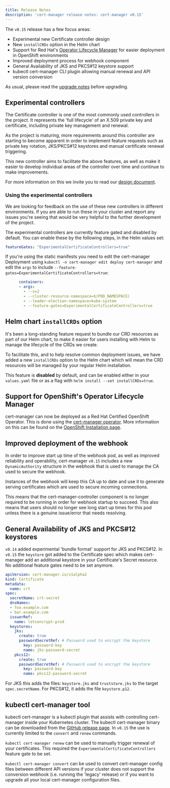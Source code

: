 ```yaml
---
title: Release Notes
description: 'cert-manager release notes: cert-manager v0.15'
---
```


The `v0.15` release has a few focus areas:

* Experimental new Certificate controller design
* New `installCRDs` option in the Helm chart
* Support for Red Hat's [Operator Lifecycle Manager](https://github.com/operator-framework/operator-lifecycle-manager) for easier deployment in OpenShift environments
* Improved deployment process for webhook component
* General Availability of JKS and PKCS#12 keystore support
* kubectl cert-manager CLI plugin allowing manual renewal and API version conversion

As usual, please read the [upgrade notes](../upgrading/upgrading-0.14-0.15.md) before upgrading.

## Experimental controllers

The Certificate controller is one of the most commonly used controllers in the project.
It represents the 'full lifecycle' of an X.509 private key and certificate, including
private key management and renewal.

As the project is maturing, more requirements around this controller are starting to become
apparent in order to implement feature requests such as private key rotation, JKS/PKCS#12
keystores and manual certificate renewal triggering.

This new controller aims to facilitate the above features, as well as make it easier to develop
individual areas of the controller over time and continue to make improvements.

For more information on this we invite you to read our [design document](https://github.com/cert-manager/cert-manager/pull/2753).

### Using the experimental controllers

We are looking for feedback on the use of these new controllers in different environments. 
If you are able to run these in your cluster and report any issues you're seeing that would
be very helpful to the further development of the project.

The experimental controllers are currently feature gated and disabled by default.
You can enable these by the following steps, in the Helm values set:

```yaml
featureGates: "ExperimentalCertificateControllers=true"
```

If you're using the static manifests you need to edit the cert-manager Deployment using `kubectl -n cert-manager edit deploy cert-manager`
and edit the `args` to include `--feature-gates=ExperimentalCertificateControllers=true`:

```yaml
      containers:
      - args:
        - --v=2
        - --cluster-resource-namespace=$(POD_NAMESPACE)
        - --leader-election-namespace=kube-system
        - --feature-gates=ExperimentalCertificateControllers=true
```

## Helm chart `installCRDs` option

It's been a long-standing feature request to bundle our CRD resources as part
of our Helm chart, to make it easier for users installing with Helm to manage
the lifecycle of the CRDs we create.

To facilitate this, and to help resolve common deployment issues, we have added
a new `installCRDs` option to the Helm chart which will mean the CRD resources
will be managed by your regular Helm installation.

This feature is **disabled** by default, and can be enabled either in your
`values.yaml` file or as a flag with `helm install --set installCRDs=true`.

## Support for OpenShift's Operator Lifecycle Manager

cert-manager can now be deployed as a Red Hat Certified OpenShift Operator.
This is done using the [cert-manager operator](https://github.com/cert-manager/cert-manager-olm).
More information on this can be found on the [OpenShift Installation page](https://cert-manager.io/docs/installation/openshift/).

## Improved deployment of the webhook

In order to improve start up time of the webhook pod, as well as improved reliability and operability,
cert-manager `v0.15` includes a new `DynamicAuthority` structure in the webhook that is used to manage the
CA used to secure the webhook.

Instances of the webhook will keep this CA up to date and use it to generate serving certificates which
are used to secure incoming connections.

This means that the cert-manager-controller component is no longer required to be running in order for webhook startup to succeed.
This also means that users should no longer see long start up times for this pod unless there is a genuine issue/error that needs resolving.

## General Availability of JKS and PKCS#12 keystores

`v0.14` added experimental 'bundle format' support for JKS and PKCS#12.
In `v0.15` the `keystore` got added to the Certificate spec which makes cert-manager
add an additional keystore in your Certificate's Secret resource.
No additional feature gates need to be set anymore.

```yaml
apiVersion: cert-manager.io/v1alpha2
kind: Certificate
metadata:
  name: crt
spec:
  secretName: crt-secret
  dnsNames:
  - foo.example.com
  - bar.example.com
  issuerRef:
    name: letsencrypt-prod
  keystores:
    jks:
      create: true
      passwordSecretRef: # Password used to encrypt the keystore
        key: password-key
        name: jks-password-secret
    pkcs12:
      create: true
      passwordSecretRef: # Password used to encrypt the keystore
        key: password-key
        name: pkcs12-password-secret
```

For JKS this adds the files: `keystore.jks` and `truststore.jks` to the target `spec.secretName`.
For PKCS#12, it adds the file `keystore.p12`.

## kubectl cert-manager tool

kubectl cert-manager is a kubectl plugin that assists with controlling cert-manager inside your
Kubernetes cluster. The kubectl cert-manager binary can be downloaded from the [GitHub release page](https://github.com/cert-manager/cert-manager/releases/tag/v0.15.0).
In `v0.15` the use is currently limited to the `convert` and `renew` commands.

`kubectl cert-manager renew` can be used to manually trigger renewal of your certificates. This required the `ExperimentalCertificateControllers` feature gate to be set.

`kubectl cert-manager convert` can be used to convert cert-manager config files between different API versions
if your cluster does not support the conversion webhook (i.e. running the 'legacy' release)
or if you want to upgrade all your local cert-manager configuration files.